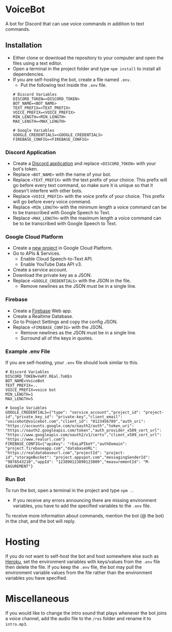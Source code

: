 # VoiceBot
A bot for Discord that can use voice commands in addition to text commands.

## Installation
- Either clone or download the repository to your computer and open the files using a text editor.
- Open a terminal in the project folder and type `npm install` to install all dependencies.
- If you are self-hosting the bot, create a file named `.env`.
    - Put the following text inside the `.env` file.
    ```
    # Discord Variables
    DISCORD_TOKEN=<DISCORD_TOKEN>
    BOT_NAME=<BOT_NAME>
    TEXT_PREFIX=<TEXT_PREFIX>
    VOICE_PREFIX=<VOICE_PREFIX>
    MIN_LENGTH=<MIN_LENGTH>
    MAX_LENGTH=<MAX_LENGTH>

    # Google Variables
    GOOGLE_CREDENTIALS=<GOOGLE_CREDENTIALS>
    FIREBASE_CONFIG=<FIREBASE_CONFIG>
    ```

### Discord Application
- Create a [Discord application](https://discord.com/developers/applications) and replace `<DISCORD_TOKEN>` with your bot's token.
- Replace `<BOT_NAME>` with the name of your bot.
- Replace `<TEXT_PREFIX>` with the text prefix of your choice. This prefix will go before every text command, so make sure it is unique so that it doesn't interfere with other bots.
- Replace `<VOICE_PREFIX>` with the voice prefix of your choice. This prefix will go before every voice command.
- Replace `<MIN_LENGTH>` with the minimum length a voice command can be to be transcribed with Google Speech to Text.
- Replace `<MAX_LENGTH>` with the maximum length a voice command can be to be transcribed with Google Speech to Text.

### Google Cloud Platform
- Create a [new project](https://console.cloud.google.com/) in Google Cloud Platform.
- Go to APIs & Services.
    - Enable Cloud Speech-to-Text API.
    - Enable YouTube Data API v3.
- Create a service account.
- Download the private key as a JSON.
- Replace `<GOOGLE_CREDENTIALS>` with the JSON in the file.
    - Remove newlines as the JSON must be in a single line.

### Firebase
- Create a [Firebase](https://firebase.google.com/) Web app.
- Create a Realtime Database.
- Go to Project Settings and copy the config JSON.
- Replace `<FIREBASE_CONFIG>` with the JSON.
    - Remove newlines as the JSON must be in a single line.
    - Surround all of the keys in quotes.

### Example .env File
If you are self-hosting, your `.env` file should look similar to this.
```
# Discord Variables
DISCORD_TOKEN=VeRY.REal.ToKEn
BOT_NAME=VoiceBot
TEXT_PREFIX=..
VOICE_PREFIX=voice bot
MIN_LENGTH=1
MAX_LENGTH=5

# Google Variables
GOOGLE_CREDENTIALS={"type": "service_account","project_id": "project-id","private_key_id": "private-key","client_email": "voicebot@voicebot.com","client_id": "0123456789","auth_uri": "https://accounts.google.com/o/oauth2/auth","token_uri": "https://oauth2.googleapis.com/token","auth_provider_x509_cert_url": "https://www.googleapis.com/oauth2/v1/certs","client_x509_cert_url": "https://www.realurl.com"}
FIREBASE_CONFIG={"apiKey": "rEaLaPIkeY","authDomain": "project.firebaseapp.com","databaseURL": "https://realdatabaseurl.com","projectId": "project-id","storageBucket": "project.appspot.com","messagingSenderId": "9876543210","appId": "123890123890123809","measurementId": "M-EASUREMENT"}
```

### Run Bot
To run the bot, open a terminal in the project and type `npm .`.
- If you receive any errors announcing there are missing environment variables, you have to add the specified variables to the `.env` file.

To receive more information about commands, mention the bot (@ the bot) in the chat, and the bot will reply.

# Hosting
If you do not want to self-host the bot and host somewhere else such as [Heroku](https://dashboard.heroku.com/apps), set the environment variables with keys/values from the `.env` file then delete the file. If you keep the `.env` file, the bot may pull the environment variable values from the file rather than the environment variables you have specified.

# Miscellaneous
If you would like to change the intro sound that plays whenever the bot joins a voice channel, add the audio file to the `/res` folder and rename it to `intro.mp3`.
